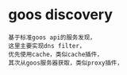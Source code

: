 # goos discovery
    基于标准goos api的服务发现，
    这里主要实现dns filter，
    优先使用cache，类似cache插件，
    其次从goos服务器获取，类似proxy插件，